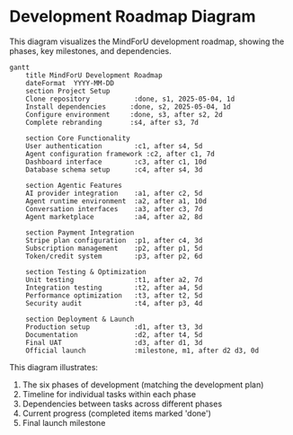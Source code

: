 # Development Roadmap Diagram

This diagram visualizes the MindForU development roadmap, showing the phases, key milestones, and dependencies.

```mermaid
gantt
    title MindForU Development Roadmap
    dateFormat  YYYY-MM-DD
    section Project Setup
    Clone repository           :done, s1, 2025-05-04, 1d
    Install dependencies      :done, s2, 2025-05-04, 1d
    Configure environment     :done, s3, after s2, 2d
    Complete rebranding       :s4, after s3, 7d
    
    section Core Functionality
    User authentication        :c1, after s4, 5d
    Agent configuration framework :c2, after c1, 7d
    Dashboard interface        :c3, after c1, 10d
    Database schema setup      :c4, after s4, 3d
    
    section Agentic Features
    AI provider integration    :a1, after c2, 5d
    Agent runtime environment  :a2, after a1, 10d
    Conversation interfaces    :a3, after c3, 7d
    Agent marketplace          :a4, after a2, 8d
    
    section Payment Integration
    Stripe plan configuration  :p1, after c4, 3d
    Subscription management    :p2, after p1, 5d
    Token/credit system        :p3, after p2, 6d
    
    section Testing & Optimization
    Unit testing               :t1, after a2, 7d
    Integration testing        :t2, after a4, 5d
    Performance optimization   :t3, after t2, 5d
    Security audit             :t4, after p3, 4d
    
    section Deployment & Launch
    Production setup           :d1, after t3, 3d
    Documentation              :d2, after t4, 5d
    Final UAT                  :d3, after d1, 3d
    Official launch            :milestone, m1, after d2 d3, 0d
```

This diagram illustrates:

1. The six phases of development (matching the development plan)
2. Timeline for individual tasks within each phase
3. Dependencies between tasks across different phases
4. Current progress (completed items marked 'done')
5. Final launch milestone
